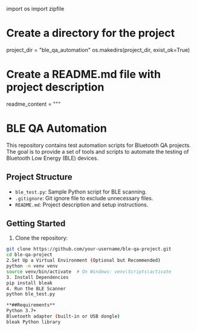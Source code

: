 import os
import zipfile

# Create a directory for the project
project_dir = "ble_qa_automation"
os.makedirs(project_dir, exist_ok=True)

# Create a README.md file with project description
readme_content = """
# BLE QA Automation

This repository contains test automation scripts for Bluetooth QA projects. The goal is to provide a set of tools and scripts to automate the testing of Bluetooth Low Energy (BLE) devices.

## Project Structure
- `ble_test.py`: Sample Python script for BLE scanning.
- `.gitignore`: Git ignore file to exclude unnecessary files.
- `README.md`: Project description and setup instructions.

## Getting Started
1. Clone the repository:    
```bash
git clone https://github.com/your-username/ble-qa-project.git
cd ble-qa-project
2.Set Up a Virtual Environment (Optional but Recommended)
python -m venv venv
source venv/bin/activate  # On Windows: venv\Scripts\activate
3. Install Dependencies
pip install bleak
4. Run the BLE Scanner
python ble_test.py

**##Requirements**
Python 3.7+
Bluetooth adapter (built-in or USB dongle)
bleak Python library
